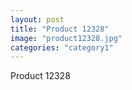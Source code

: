 ```yaml
---
layout: post
title: "Product 12328"
image: "product12328.jpg"
categories: "category1"
---
```

Product 12328
